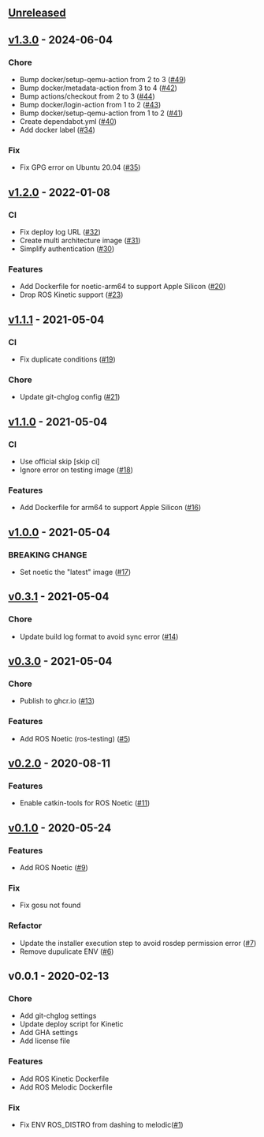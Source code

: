 <a name="unreleased"></a>
## [Unreleased]


<a name="v1.3.0"></a>
## [v1.3.0] - 2024-06-04
### Chore
- Bump docker/setup-qemu-action from 2 to 3 ([#49](https://github.com/Tiryoh/docker-ros-desktop-vnc/issues/49))
- Bump docker/metadata-action from 3 to 4 ([#42](https://github.com/Tiryoh/docker-ros-desktop-vnc/issues/42))
- Bump actions/checkout from 2 to 3 ([#44](https://github.com/Tiryoh/docker-ros-desktop-vnc/issues/44))
- Bump docker/login-action from 1 to 2 ([#43](https://github.com/Tiryoh/docker-ros-desktop-vnc/issues/43))
- Bump docker/setup-qemu-action from 1 to 2 ([#41](https://github.com/Tiryoh/docker-ros-desktop-vnc/issues/41))
- Create dependabot.yml ([#40](https://github.com/Tiryoh/docker-ros-desktop-vnc/issues/40))
- Add docker label ([#34](https://github.com/Tiryoh/docker-ros-desktop-vnc/issues/34))

### Fix
- Fix GPG error on Ubuntu 20.04 ([#35](https://github.com/Tiryoh/docker-ros-desktop-vnc/issues/35))


<a name="v1.2.0"></a>
## [v1.2.0] - 2022-01-08
### CI
- Fix deploy log URL ([#32](https://github.com/Tiryoh/docker-ros-desktop-vnc/issues/32))
- Create multi architecture image ([#31](https://github.com/Tiryoh/docker-ros-desktop-vnc/issues/31))
- Simplify authentication ([#30](https://github.com/Tiryoh/docker-ros-desktop-vnc/issues/30))

### Features
- Add Dockerfile for noetic-arm64 to support Apple Silicon ([#20](https://github.com/Tiryoh/docker-ros-desktop-vnc/issues/20))
- Drop ROS Kinetic support ([#23](https://github.com/Tiryoh/docker-ros-desktop-vnc/issues/23))


<a name="v1.1.1"></a>
## [v1.1.1] - 2021-05-04
### CI
- Fix duplicate conditions ([#19](https://github.com/Tiryoh/docker-ros-desktop-vnc/issues/19))

### Chore
- Update git-chglog config ([#21](https://github.com/Tiryoh/docker-ros-desktop-vnc/issues/21))


<a name="v1.1.0"></a>
## [v1.1.0] - 2021-05-04
### CI
- Use official skip [skip ci]
- Ignore error on testing image ([#18](https://github.com/Tiryoh/docker-ros-desktop-vnc/issues/18))

### Features
- Add Dockerfile for arm64 to support Apple Silicon ([#16](https://github.com/Tiryoh/docker-ros-desktop-vnc/issues/16))


<a name="v1.0.0"></a>
## [v1.0.0] - 2021-05-04
### BREAKING CHANGE
- Set noetic the "latest" image ([#17](https://github.com/Tiryoh/docker-ros-desktop-vnc/issues/17))


<a name="v0.3.1"></a>
## [v0.3.1] - 2021-05-04
### Chore
- Update build log format to avoid sync error ([#14](https://github.com/Tiryoh/docker-ros-desktop-vnc/issues/14))


<a name="v0.3.0"></a>
## [v0.3.0] - 2021-05-04
### Chore
- Publish to ghcr.io ([#13](https://github.com/Tiryoh/docker-ros-desktop-vnc/issues/13))

### Features
- Add ROS Noetic (ros-testing) ([#5](https://github.com/Tiryoh/docker-ros-desktop-vnc/issues/5))


<a name="v0.2.0"></a>
## [v0.2.0] - 2020-08-11
### Features
- Enable catkin-tools for ROS Noetic ([#11](https://github.com/Tiryoh/docker-ros-desktop-vnc/issues/11))


<a name="v0.1.0"></a>
## [v0.1.0] - 2020-05-24
### Features
- Add ROS Noetic ([#9](https://github.com/Tiryoh/docker-ros-desktop-vnc/issues/9))

### Fix
- Fix gosu not found

### Refactor
- Update the installer execution step to avoid rosdep permission error ([#7](https://github.com/Tiryoh/docker-ros-desktop-vnc/issues/7))
- Remove dupulicate ENV ([#6](https://github.com/Tiryoh/docker-ros-desktop-vnc/issues/6))


<a name="v0.0.1"></a>
## v0.0.1 - 2020-02-13
### Chore
- Add git-chglog settings
- Update deploy script for Kinetic
- Add GHA settings
- Add license file

### Features
- Add ROS Kinetic Dockerfile
- Add ROS Melodic Dockerfile

### Fix

- Fix ENV ROS_DISTRO from dashing to melodic([#1](https://github.com/Tiryoh/docker_ros-desktop-vnc/pull/1))


[Unreleased]: https://github.com/Tiryoh/docker-ros-desktop-vnc/compare/v1.3.0...HEAD
[v1.3.0]: https://github.com/Tiryoh/docker-ros-desktop-vnc/compare/v1.2.0...v1.3.0
[v1.2.0]: https://github.com/Tiryoh/docker-ros-desktop-vnc/compare/v1.1.1...v1.2.0
[v1.1.1]: https://github.com/Tiryoh/docker-ros-desktop-vnc/compare/v1.1.0...v1.1.1
[v1.1.0]: https://github.com/Tiryoh/docker-ros-desktop-vnc/compare/v1.0.0...v1.1.0
[v1.0.0]: https://github.com/Tiryoh/docker-ros-desktop-vnc/compare/v0.3.1...v1.0.0
[v0.3.1]: https://github.com/Tiryoh/docker-ros-desktop-vnc/compare/v0.3.0...v0.3.1
[v0.3.0]: https://github.com/Tiryoh/docker-ros-desktop-vnc/compare/v0.2.0...v0.3.0
[v0.2.0]: https://github.com/Tiryoh/docker-ros-desktop-vnc/compare/v0.1.0...v0.2.0
[v0.1.0]: https://github.com/Tiryoh/docker-ros-desktop-vnc/compare/v0.0.1...v0.1.0
